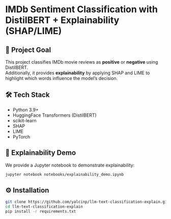 # IMDb Sentiment Classification with DistilBERT + Explainability (SHAP/LIME)

## 🎯 Project Goal
This project classifies IMDb movie reviews as **positive** or **negative** using DistilBERT.  
Additionally, it provides **explainability** by applying SHAP and LIME to highlight which words influence the model’s decision.

## 🛠 Tech Stack
- Python 3.9+
- HuggingFace Transformers (DistilBERT)
- scikit-learn
- SHAP
- LIME
- PyTorch

## 🎯 Explainability Demo

We provide a Jupyter notebook to demonstrate explainability:

```bash
jupyter notebook notebooks/explainability_demo.ipynb
```

## ⚙️ Installation
```bash
git clone https://github.com/yalcinp/llm-text-classification-explain.git
cd llm-text-classification-explain
pip install -r requirements.txt
```
